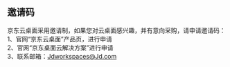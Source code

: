 ## 邀请码
京东云桌面采用邀请制，如果您对云桌面感兴趣，并有意向采购，请申请邀请码：</br>
1、官网“京东云桌面”产品页，进行申请</br>
2、官网“京东桌面云解决方案”进行申请</br>
3、联系邮箱：Jdworkspaces@Jd.com